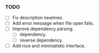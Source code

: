 ### TODO

- [ ] Fix description newlines. 
- [ ] Add error message when file open fails. 
- [ ] Improve dependency parsing. 
  - [ ] dependency. 
  - [ ] reverse dependency. 
- [ ] Add nice and minimalistic interface. 

